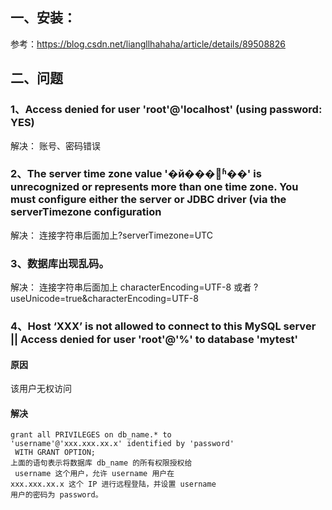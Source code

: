 ## 一、安装：
参考：https://blog.csdn.net/liangllhahaha/article/details/89508826

## 二、问题

### 1、Access denied for user 'root'@'localhost' (using password: YES)
  解决：
	账号、密码错误
### 2、The server time zone value '�й���׼ʱ��' is unrecognized or represents more than one time zone. You must configure either the server or JDBC driver (via the serverTimezone configuration
解决：
 连接字符串后面加上?serverTimezone=UTC

### 3、数据库出现乱码。
解决：
连接字符串后面加上 characterEncoding=UTF-8
或者 ?useUnicode=true&characterEncoding=UTF-8

### 4、Host ‘XXX’ is not allowed to connect to this MySQL server  || Access denied for user 'root'@'%' to database 'mytest'

#### 原因

该用户无权访问

#### 解决

	grant all PRIVILEGES on db_name.* to  
 	'username'@'xxx.xxx.xx.x' identified by 'password'   
	 WITH GRANT OPTION;
	上面的语句表示将数据库 db_name 的所有权限授权给  
	 username 这个用户，允许 username 用户在  
 	xxx.xxx.xx.x 这个 IP 进行远程登陆，并设置 username 
	用户的密码为 password。	


